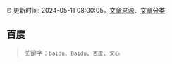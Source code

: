 :alarm_clock: 更新时间: 2024-05-11 08:00:05。[文章来源](/README.md)、[文章分类](/TAGS.md)

## 百度


> 关键字：`baidu`、`Baidu`、`百度`、`文心`



